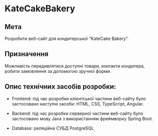# KateCakeBakery

## Мета
Розробити веб-сайт для кондитерської “KateCake Bakery”.

## Призначення
Можливість передивлятися доступні товари, контакти кондитера, робити замовлення за допомогою зручної форми.

## Опис технічних засобів розробки:

- Frontend: під час розробки клієнтської частини веб-сайту було застосовано наступні засоби: 
HTML, CSS, TypeScript, Angular.

- Backend: під час розробки серверної частини веб-сайту було застосовано мову Java з використанням фреймворку Spring Boot.

- Database: реляційна СУБД PostgreSQL

